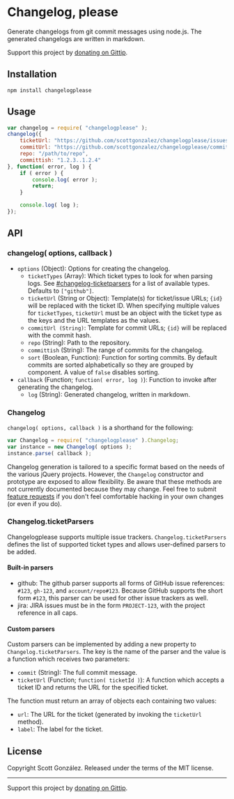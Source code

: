 # Changelog, please

Generate changelogs from git commit messages using node.js. The generated changelogs are written in markdown.

Support this project by [donating on Gittip](https://www.gittip.com/scottgonzalez/).

## Installation

```
npm install changelogplease
```

## Usage

```javascript
var changelog = require( "changelogplease" );
changelog({
	ticketUrl: "https://github.com/scottgonzalez/changelogplease/issues/{id}",
	commitUrl: "https://github.com/scottgonzalez/changelogplease/commit/{id}",
	repo: "/path/to/repo",
	committish: "1.2.3..1.2.4"
}, function( error, log ) {
	if ( error ) {
		console.log( error );
		return;
	}

	console.log( log );
});
```

## API

### changelog( options, callback )

* `options` (Object): Options for creating the changelog.
  * `ticketTypes` (Array): Which ticket types to look for when parsing logs. See [#changelog-ticketparsers](`Changelog.ticketParsers`) for a list of available types. Defaults to `["github"]`.
  * `ticketUrl` (String or Object): Template(s) for ticket/issue URLs; `{id}` will be replaced with the ticket ID. When specifying multiple values for `ticketTypes`, `ticketUrl` must be an object with the ticket type as the keys and the URL templates as the values.
  * `commitUrl (String)`: Template for commit URLs; `{id}` will be replaced with the commit hash.
  * `repo` (String): Path to the repository.
  * `committish` (String): The range of commits for the changelog.
  * `sort` (Boolean, Function): Function for sorting commits. By default commits are sorted alphabetically so they are grouped by component. A value of `false` disables sorting.
* `callback` (Function; `function( error, log )`): Function to invoke after generating the changelog.
  * `log` (String): Generated changelog, written in markdown.

### Changelog

`changelog( options, callback )` is a shorthand for the following:

```js
var Changelog = require( "changelogplease" ).Changelog;
var instance = new Changelog( options );
instance.parse( callback );
```

Changelog generation is tailored to a specific format based on the needs of the various jQuery
projects. However, the `Changelog` constructor and prototype are exposed to allow flexibility.
Be aware that these methods are not currently documented because they may change. Feel free to
submit [feature requests](https://github.com/scottgonzalez/changelogplease/issues/new) if you don't
feel comfortable hacking in your own changes (or even if you do).

### Changelog.ticketParsers

Changelogplease supports multiple issue trackers. `Changelog.ticketParsers` defines the list of supported ticket types and allows user-defined parsers to be added.

#### Built-in parsers

* github: The github parser supports all forms of GitHub issue references: `#123`, `gh-123`, and `account/repo#123`. Because GitHub supports the short form `#123`, this parser can be used for other issue trackers as well.
* jira: JIRA issues must be in the form `PROJECT-123`, with the project reference in all caps.

#### Custom parsers

Custom parsers can be implemented by adding a new property to `Changelog.ticketParsers`. The key is the name of the parser and the value is a function which receives two parameters:

* `commit` (String): The full commit message.
* `ticketUrl` (Function; `function( ticketId )`): A function which accepts a ticket ID and returns the URL for the specified ticket.

The function must return an array of objects each containing two values:

* `url`: The URL for the ticket (generated by invoking the `ticketUrl` method).
* `label`: The label for the ticket.

## License

Copyright Scott González. Released under the terms of the MIT license.

---

Support this project by [donating on Gittip](https://www.gittip.com/scottgonzalez/).
